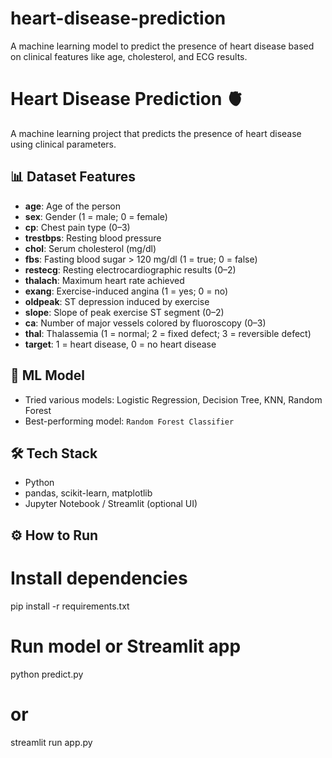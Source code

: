 # heart-disease-prediction
A machine learning model to predict the presence of heart disease based on clinical features like age, cholesterol, and ECG results.
# Heart Disease Prediction 🫀

A machine learning project that predicts the presence of heart disease using clinical parameters.

## 📊 Dataset Features
- **age**: Age of the person
- **sex**: Gender (1 = male; 0 = female)
- **cp**: Chest pain type (0–3)
- **trestbps**: Resting blood pressure
- **chol**: Serum cholesterol (mg/dl)
- **fbs**: Fasting blood sugar > 120 mg/dl (1 = true; 0 = false)
- **restecg**: Resting electrocardiographic results (0–2)
- **thalach**: Maximum heart rate achieved
- **exang**: Exercise-induced angina (1 = yes; 0 = no)
- **oldpeak**: ST depression induced by exercise
- **slope**: Slope of peak exercise ST segment (0–2)
- **ca**: Number of major vessels colored by fluoroscopy (0–3)
- **thal**: Thalassemia (1 = normal; 2 = fixed defect; 3 = reversible defect)
- **target**: 1 = heart disease, 0 = no heart disease

## 🧠 ML Model
- Tried various models: Logistic Regression, Decision Tree, KNN, Random Forest
- Best-performing model: `Random Forest Classifier`

## 🛠️ Tech Stack
- Python
- pandas, scikit-learn, matplotlib
- Jupyter Notebook / Streamlit (optional UI)

## ⚙️ How to Run
# Install dependencies
pip install -r requirements.txt

# Run model or Streamlit app
python predict.py
# or
streamlit run app.py 
